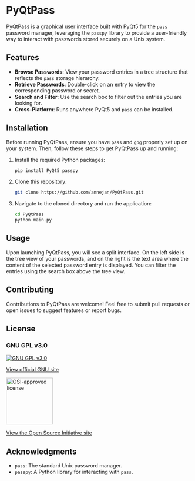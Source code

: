 # PyQtPass

PyQtPass is a graphical user interface built with PyQt5 for the `pass` password manager, leveraging the `passpy` library to provide a user-friendly way to interact with passwords stored securely on a Unix system.

## Features

- **Browse Passwords**: View your password entries in a tree structure that reflects the `pass` storage hierarchy.
- **Retrieve Passwords**: Double-click on an entry to view the corresponding password or secret.
- **Search and Filter**: Use the search box to filter out the entries you are looking for.
- **Cross-Platform**: Runs anywhere PyQt5 and `pass` can be installed.

## Installation

Before running PyQtPass, ensure you have `pass` and `gpg` properly set up on your system. Then, follow these steps to get PyQtPass up and running:

1. Install the required Python packages:

   ```sh
   pip install PyQt5 passpy
   ```

2. Clone this repository:

   ```sh
   git clone https://github.com/annejan/PyQtPass.git
   ```

3. Navigate to the cloned directory and run the application:

   ```sh
   cd PyQtPass
   python main.py
   ```

## Usage

Upon launching PyQtPass, you will see a split interface. 
On the left side is the tree view of your passwords, and on the right is the text area where the content of the selected password entry is displayed.
You can filter the entries using the search box above the tree view.

## Contributing

Contributions to PyQtPass are welcome! Feel free to submit pull requests or open issues to suggest features or report bugs.

## License

### GNU GPL v3.0

[![GNU GPL v3.0](http://www.gnu.org/graphics/gplv3-127x51.png)](http://www.gnu.org/licenses/gpl.html)

[View official GNU site](http://www.gnu.org/licenses/gpl.html)

[<img src="https://opensource.org/wp-content/uploads/2022/10/osi-badge-dark.svg" alt="OSI-approved license" width="127">](https://opensource.org/licenses/GPL-3.0)

[View the Open Source Initiative site](https://opensource.org/licenses/GPL-3.0)

## Acknowledgments

- `pass`: The standard Unix password manager.
- `passpy`: A Python library for interacting with `pass`.

